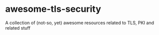 # awesome-tls-security
A collection of (not-so, yet) awesome resources related to TLS, PKI and related stuff
